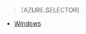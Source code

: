 > [AZURE.SELECTOR]
- [Windows](/documentation/articles/hdinsight-hadoop-collect-debug-heap-dumps/)

<!---HONumber=HO63-->